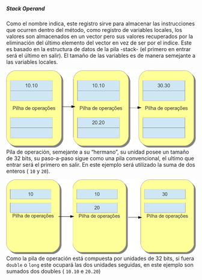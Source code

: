 ##### Stack Operand


Como el nombre indica, este registro sirve para almacenar las instrucciones que ocurren dentro del método, como registro de variables locales, los valores son almacenados en un vector pero sus valores recuperados por la eliminación del último elemento del vector en vez de ser por el indice. Este es basado en la estructura de datos de la pila -stack- (el primero en entrar será el último en salir). El tamaño de las variables es de manera semejante a las variables locales.

![Pila de operación, semejante a su “hermano”, su unidad posee un tamaño de 32 bits, su paso-a-paso sigue como una pila convencional, el ultimo que entrar será el primero en salir. En este ejemplo será utilizado la suma de dos enteros ( 10 y 20).](imagens/chapter_3_5.png)
Pila de operación, semejante a su “hermano”, su unidad posee un tamaño de 32 bits, su paso-a-paso sigue como una pila convencional, el ultimo que entrar será el primero en salir. En este ejemplo será utilizado la suma de dos enteros ( `10` y `20`).

![Como la pila de operación está compuesta por unidades de 32 bits, si fuera double o long este ocupará las dos unidades seguidas, en este ejemplo son sumados dos doubles ( 10.10 e 20.20 )](imagens/chapter_3_6.png)
Como la pila de operación está compuesta por unidades de 32 bits, si fuera `double` o `long` este ocupará las dos unidades seguidas, en este ejemplo son sumados dos doubles ( `10.10` e `20.20`)
